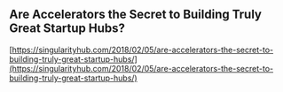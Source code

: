 ## Are Accelerators the Secret to Building Truly Great Startup Hubs?
  
  [https://singularityhub.com/2018/02/05/are-accelerators-the-secret-to-building-truly-great-startup-hubs/](https://singularityhub.com/2018/02/05/are-accelerators-the-secret-to-building-truly-great-startup-hubs/)
